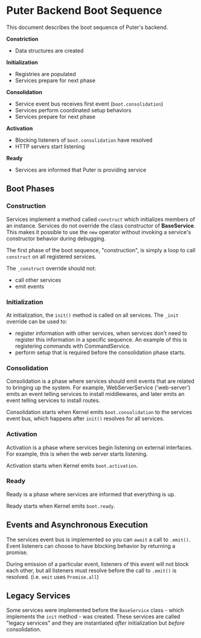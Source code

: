 # Puter Backend Boot Sequence

This document describes the boot sequence of Puter's backend.

**Constriction**
  - Data structures are created

**Initialization**
  - Registries are populated
  - Services prepare for next phase

**Consolidation**
  - Service event bus receives first event (`boot.consolidation`)
  - Services perform coordinated setup behaviors
  - Services prepare for next phase

**Activation**
  - Blocking listeners of `boot.consolidation` have resolved
  - HTTP servers start listening

**Ready**
  - Services are informed that Puter is providing service

## Boot Phases

### Construction

Services implement a method called `construct` which initializes members
of an instance. Services do not override the class constructor of
**BaseService**. This makes it possible to use the `new` operator without
invoking a service's constructor behavior during debugging.

The first phase of the boot sequence, "construction", is simply a loop to
call `construct` on all registered services.

The `_construct` override should not:
- call other services
- emit events

### Initialization

At initialization, the `init()` method is called on all services.
The `_init` override can be used to:
- register information with other services, when services don't
  need to register this information in a specific sequence.
  An example of this is registering commands with CommandService.
- perform setup that is required before the consolidation phase starts.

### Consolidation

Consolidation is a phase where services should emit events that
are related to bringing up the system. For example, WebServerService
('web-server') emits an event telling services to install middlewares,
and later emits an event telling services to install routes.

Consolidation starts when Kernel emits `boot.consolidation` to the
services event bus, which happens after `init()` resolves for all
services.

### Activation

Activation is a phase where services begin listening on external
interfaces. For example, this is when the web server starts listening.

Activation starts when Kernel emits `boot.activation`.

### Ready

Ready is a phase where services are informed that everything is up.

Ready starts when Kernel emits `boot.ready`.

## Events and Asynchronous Execution

The services event bus is implemented so you can `await` a call to `.emit()`.
Event listeners can choose to have blocking behavior by returning a promise.

During emission of a particular event, listeners of this event will not
block each other, but all listeners must resolve before the call to
`.emit()` is resolved. (i.e. `emit` uses `Promise.all`)

## Legacy Services

Some services were implemented before the `BaseService` class - which
implements the `init` method - was created. These services are called
"legacy services" and they are instantiated _after_ initialization but
_before_ consolidation.
